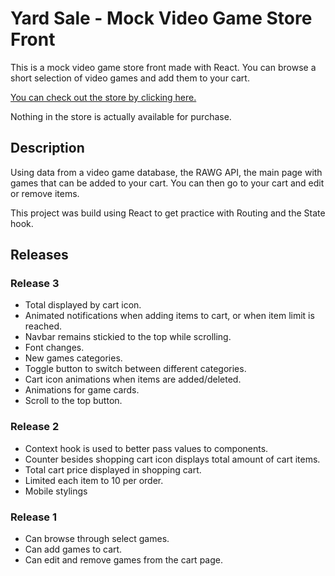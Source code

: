 # Yard Sale - Mock Video Game Store Front

This is a mock video game store front made with React. You can browse a short selection of video games and add them to your cart.

[You can check out the store by clicking here.](https://yard-sale-shopping-cart.pages.dev/)

Nothing in the store is actually available for purchase.

## Description

Using data from a video game database, the RAWG API, the main page with games that can be added to your cart. You can then go to your cart and edit or remove items.

This project was build using React to get practice with Routing and the State hook.

## Releases

### Release 3

- Total displayed by cart icon.
- Animated notifications when adding items to cart, or when item limit is reached.
- Navbar remains stickied to the top while scrolling.
- Font changes.
- New games categories.
- Toggle button to switch between different categories.
- Cart icon animations when items are added/deleted.
- Animations for game cards.
- Scroll to the top button.

### Release 2

- Context hook is used to better pass values to components.
- Counter besides shopping cart icon displays total amount of cart items.
- Total cart price displayed in shopping cart.
- Limited each item to 10 per order.
- Mobile stylings

### Release 1

- Can browse through select games.
- Can add games to cart.
- Can edit and remove games from the cart page.

